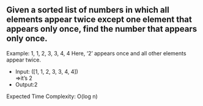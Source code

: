 ## Given a sorted list of numbers in which all elements appear twice except one element that appears only once, find the number that appears only once.

Example:
1, 1, 2, 3, 3, 4, 4
Here, ‘2’ appears once and all other elements appear twice.

- Input: ([1, 1, 2, 3, 3, 4, 4])  
     =>it’s 2
- Output:2

Expected Time Complexity: O(log n)
